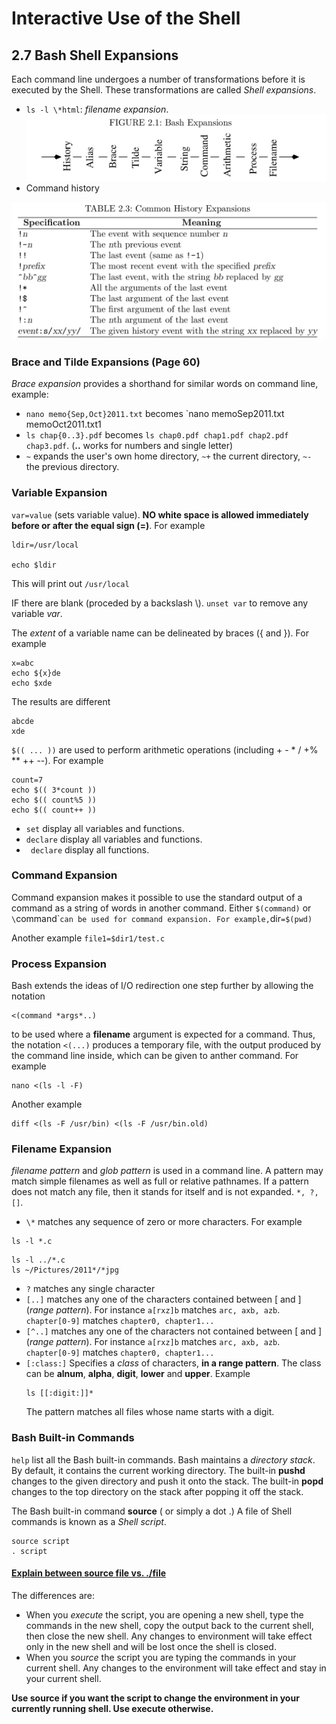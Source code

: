 # Interactive Use of the Shell
## 2.7 Bash Shell Expansions
Each command line undergoes a number of transformations before it is executed by the Shell. These transformations are called *Shell expansions*. 
* `ls -l \*html`: *filename expansion*.
![bash expansion](./bashExpansion.png)
* Command history
<img alt="commands history" src="./cmd_history.png" width="600">

### Brace and Tilde Expansions (Page 60)
*Brace expansion* provides a shorthand for similar words on command line, example:
* `nano memo{Sep,Oct}2011.txt` becomes `nano memoSep2011.txt memoOct2011.txt1
* `ls chap{0..3}.pdf` becomes `ls chap0.pdf chap1.pdf chap2.pdf chap3.pdf`. (**\.\.** works for numbers and single letter)
* `~` expands the user's own home directory, `~+` the current directory, `~-` the previous directory.
### Variable Expansion

`var=value` (sets variable value). **NO white space is allowed immediately before or after the equal sign (=)**. For example
```
ldir=/usr/local

echo $ldir
```
This will print out `/usr/local`

IF there are blank (proceded by a backslash \\). `unset var` to remove any variable *var*.


The *extent* of a variable name can be delineated by braces ({ and }). For example
```
x=abc
echo ${x}de
echo $xde
```
The results are different
```
abcde
xde
```

`$(( ... ))` are used to perform arithmetic operations (including \+ \- \* \/ \+\% \*\* \+\+ \-\-). For example
```
count=7
echo $(( 3*count ))
echo $(( count%5 ))
echo $(( count++ ))
```
* `set` display all variables and functions.
* `declare` display all variables and functions.
* ` declare` display all functions.

### Command Expansion
Command expansion makes it possible to use the standard output of a command as a string of words in another command. Either `$(command)` or `\`command\`` can be used for command expansion. For example,
`dir`=$(pwd)`

Another example `file1=$dir1/test.c`

### Process Expansion
Bash extends the ideas of I/O redirection one step further by allowing the notation
```
<(command *args*..)
```
to be used where a **filename** argument is expected for a command. Thus, the notation `<(...)` produces a temporary file, with the output produced by the command line inside, which can be given to anther command. For example
```
nano <(ls -l -F)
```
Another example
```
diff <(ls -F /usr/bin) <(ls -F /usr/bin.old)
```

### Filename Expansion
*filename pattern* and *glob pattern* is used in a command line. A pattern may match simple filenames as well as full or relative pathnames. If a pattern does not match any file, then it stands for itself and is not expanded. `*, ?, []`. 
* `\*` matches any sequence of zero or more characters. For example
```
ls -l *.c
```
```
ls -l ../*.c
ls ~/Pictures/2011*/*jpg
```
* `?` matches any single character
* `[..]` matches any one of the characters contained between \[ and \] (*range pattern*). For instance `a[rxz]b` matches `arc, axb, azb`. `chapter[0-9]` matches `chapter0, chapter1...`
* `[^..]` matches any one of the characters not contained between \[ and \] (*range pattern*). For instance `a[rxz]b` matches `arc, axb, azb`. `chapter[0-9]` matches `chapter0, chapter1...`
* `[:class:]` Specifies a *class* of characters, **in a range pattern**. The class can be **alnum**, **alpha**, **digit**, **lower** and **upper**. Example
    ```
    ls [[:digit:]]*
    ```
    The pattern matches all files whose name starts with a digit.

### Bash Built-in Commands
`help` list all the Bash built-in commands. Bash maintains a *directory stack*. By default, it contains the current working directory. The built-in **pushd** changes to the given directory and push it onto the stack. The built-in **popd** changes to the top directory on the stack after popping it off the stack.

The Bash built-in command **source** ( or simply a dot .) A file of Shell commands is known as a *Shell script*.
```
source script
. script
```
#### [Explain between source file vs. ./file](https://superuser.com/questions/176783/what-is-the-difference-between-executing-a-bash-script-vs-sourcing-it)
The differences are:
* When you *execute* the script, you are opening a new shell, type the commands in the new shell, copy the output back to the current shell, then close the new shell. Any changes to environment will take effect only in the new shell and will be lost once the shell is closed.
* When you *source* the script you are typing the commands in your current shell. Any changes to the environment will take effect and stay in your current shell.

**Use source if  you want the script to change the environment in your currently running shell. Use execute otherwise.**


